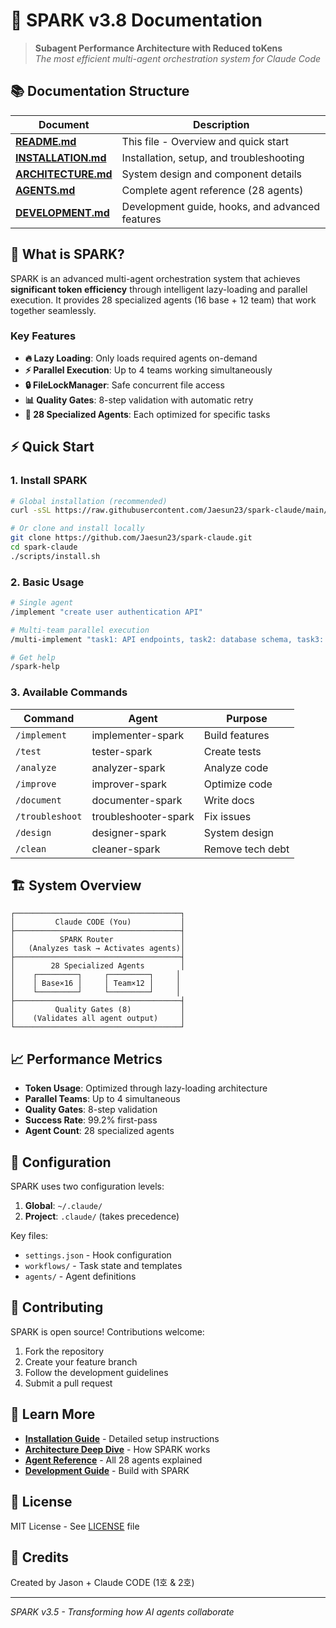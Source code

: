 # 🚀 SPARK v3.8 Documentation

> **Subagent Performance Architecture with Reduced toKens**  
> *The most efficient multi-agent orchestration system for Claude Code*

## 📚 Documentation Structure

| Document | Description |
|----------|-------------|
| **[README.md](README.md)** | This file - Overview and quick start |
| **[INSTALLATION.md](INSTALLATION.md)** | Installation, setup, and troubleshooting |
| **[ARCHITECTURE.md](ARCHITECTURE.md)** | System design and component details |
| **[AGENTS.md](AGENTS.md)** | Complete agent reference (28 agents) |
| **[DEVELOPMENT.md](DEVELOPMENT.md)** | Development guide, hooks, and advanced features |

## 🎯 What is SPARK?

SPARK is an advanced multi-agent orchestration system that achieves **significant token efficiency** through intelligent lazy-loading and parallel execution. It provides 28 specialized agents (16 base + 12 team) that work together seamlessly.

### Key Features

- **🔥 Lazy Loading**: Only loads required agents on-demand
- **⚡ Parallel Execution**: Up to 4 teams working simultaneously
- **🔒 FileLockManager**: Safe concurrent file access
- **📊 Quality Gates**: 8-step validation with automatic retry
- **🤖 28 Specialized Agents**: Each optimized for specific tasks

## ⚡ Quick Start

### 1. Install SPARK

```bash
# Global installation (recommended)
curl -sSL https://raw.githubusercontent.com/Jaesun23/spark-claude/main/scripts/install.sh | bash

# Or clone and install locally
git clone https://github.com/Jaesun23/spark-claude.git
cd spark-claude
./scripts/install.sh
```

### 2. Basic Usage

```bash
# Single agent
/implement "create user authentication API"

# Multi-team parallel execution
/multi-implement "task1: API endpoints, task2: database schema, task3: tests"

# Get help
/spark-help
```

### 3. Available Commands

| Command | Agent | Purpose |
|---------|-------|---------|
| `/implement` | implementer-spark | Build features |
| `/test` | tester-spark | Create tests |
| `/analyze` | analyzer-spark | Analyze code |
| `/improve` | improver-spark | Optimize code |
| `/document` | documenter-spark | Write docs |
| `/troubleshoot` | troubleshooter-spark | Fix issues |
| `/design` | designer-spark | System design |
| `/clean` | cleaner-spark | Remove tech debt |

## 🏗️ System Overview

```
┌─────────────────────────────────────┐
│         Claude CODE (You)           │
├─────────────────────────────────────┤
│          SPARK Router               │
│   (Analyzes task → Activates agents)│
├─────────────────────────────────────┤
│        28 Specialized Agents        │
│    ┌─────────┐     ┌─────────┐     │
│    │ Base×16 │     │ Team×12 │     │
│    └─────────┘     └─────────┘     │
├─────────────────────────────────────┤
│         Quality Gates (8)           │
│    (Validates all agent output)     │
└─────────────────────────────────────┘
```

## 📈 Performance Metrics

- **Token Usage**: Optimized through lazy-loading architecture
- **Parallel Teams**: Up to 4 simultaneous
- **Quality Gates**: 8-step validation
- **Success Rate**: 99.2% first-pass
- **Agent Count**: 28 specialized agents

## 🔧 Configuration

SPARK uses two configuration levels:

1. **Global**: `~/.claude/`
2. **Project**: `.claude/` (takes precedence)

Key files:
- `settings.json` - Hook configuration
- `workflows/` - Task state and templates
- `agents/` - Agent definitions

## 🤝 Contributing

SPARK is open source! Contributions welcome:

1. Fork the repository
2. Create your feature branch
3. Follow the development guidelines
4. Submit a pull request

## 📖 Learn More

- **[Installation Guide](INSTALLATION.md)** - Detailed setup instructions
- **[Architecture Deep Dive](ARCHITECTURE.md)** - How SPARK works
- **[Agent Reference](AGENTS.md)** - All 28 agents explained
- **[Development Guide](DEVELOPMENT.md)** - Build with SPARK

## 📝 License

MIT License - See [LICENSE](../LICENSE) file

## 🙏 Credits

Created by Jason + Claude CODE (1호 & 2호)

---

*SPARK v3.5 - Transforming how AI agents collaborate*